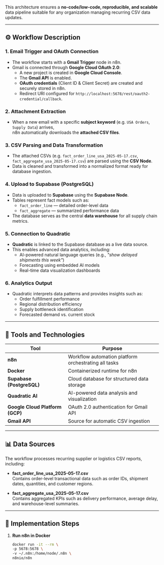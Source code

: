 
This architecture ensures a **no-code/low-code, reproducible, and scalable** data pipeline suitable for any organization managing recurring CSV data updates.

---

## ⚙️ Workflow Description

### 1. Email Trigger and OAuth Connection
- The workflow starts with a **Gmail Trigger** node in n8n.  
- Gmail is connected through **Google Cloud OAuth 2.0**:
  - A new project is created in **Google Cloud Console**.
  - The **Gmail API** is enabled.
  - **OAuth credentials** (Client ID & Client Secret) are created and securely stored in n8n.
  - Redirect URI configured for `http://localhost:5678/rest/oauth2-credential/callback`.

### 2. Attachment Extraction
- When a new email with a specific **subject keyword** (e.g. `USA Orders`, `Supply Data`) arrives,  
  n8n automatically downloads the **attached CSV files**.

### 3. CSV Parsing and Data Transformation
- The attached CSVs (e.g. `fact_order_line_usa_2025-05-17.csv`, `fact_aggregate_usa_2025-05-17.csv`) are parsed using the **CSV Node**.
- Data is cleaned and transformed into a normalized format ready for database ingestion.

### 4. Upload to Supabase (PostgreSQL)
- Data is uploaded to **Supabase** using the **Supabase Node**.
- Tables represent fact models such as:
  - `fact_order_line` — detailed order-level data
  - `fact_aggregate` — summarized performance data
- The database serves as the central **data warehouse** for all supply chain metrics.

### 5. Connection to Quadratic
- **Quadratic** is linked to the Supabase database as a live data source.
- This enables advanced data analytics, including:
  - AI-powered natural language queries (e.g., *"show delayed shipments this week"*)
  - Forecasting using embedded AI models
  - Real-time data visualization dashboards

### 6. Analytics Output
- Quadratic interprets data patterns and provides insights such as:
  - Order fulfillment performance
  - Regional distribution efficiency
  - Supply bottleneck identification
  - Forecasted demand vs. current stock

---

## 🧠 Tools and Technologies

| Tool | Purpose |
|------|----------|
| **n8n** | Workflow automation platform orchestrating all tasks |
| **Docker** | Containerized runtime for n8n |
| **Supabase (PostgreSQL)** | Cloud database for structured data storage |
| **Quadratic AI** | AI-powered data analysis and visualization |
| **Google Cloud Platform (GCP)** | OAuth 2.0 authentication for Gmail API |
| **Gmail API** | Source for automatic CSV ingestion |

---

## 📊 Data Sources

The workflow processes recurring supplier or logistics CSV reports, including:

- **fact_order_line_usa_2025-05-17.csv**  
  Contains order-level transactional data such as order IDs, shipment dates, quantities, and customer regions.

- **fact_aggregate_usa_2025-05-17.csv**  
  Contains aggregated KPIs such as delivery performance, average delay, and warehouse-level summaries.

---

## 🚀 Implementation Steps

1. **Run n8n in Docker**
   ```bash
   docker run -it --rm \
   -p 5678:5678 \
   -v ~/.n8n:/home/node/.n8n \
   n8nio/n8n

